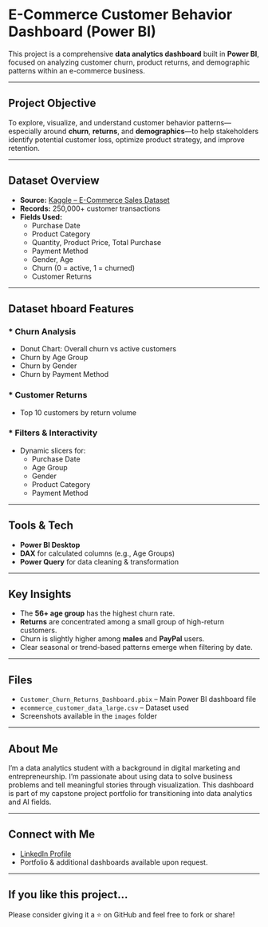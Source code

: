 # E-Commerce Customer Behavior Dashboard (Power BI)

This project is a comprehensive **data analytics dashboard** built in **Power BI**, focused on analyzing customer churn, product returns, and demographic patterns within an e-commerce business.

---

## Project Objective

To explore, visualize, and understand customer behavior patterns—especially around **churn**, **returns**, and **demographics**—to help stakeholders identify potential customer loss, optimize product strategy, and improve retention.

---

## Dataset Overview

- **Source:** [Kaggle – E-Commerce Sales Dataset](https://www.kaggle.com/)
- **Records:** 250,000+ customer transactions  
- **Fields Used:**
  - Purchase Date
  - Product Category
  - Quantity, Product Price, Total Purchase
  - Payment Method
  - Gender, Age
  - Churn (0 = active, 1 = churned)
  - Customer Returns

---

## Dataset hboard Features

### * Churn Analysis
- Donut Chart: Overall churn vs active customers
- Churn by Age Group
- Churn by Gender
- Churn by Payment Method

### * Customer Returns
- Top 10 customers by return volume

### * Filters & Interactivity
- Dynamic slicers for:
  - Purchase Date
  - Age Group
  - Gender
  - Product Category
  - Payment Method

---

##  Tools & Tech

- **Power BI Desktop**
- **DAX** for calculated columns (e.g., Age Groups)
- **Power Query** for data cleaning & transformation

---

##  Key Insights

- The **56+ age group** has the highest churn rate.
- **Returns** are concentrated among a small group of high-return customers.
- Churn is slightly higher among **males** and **PayPal** users.
- Clear seasonal or trend-based patterns emerge when filtering by date.

---

##  Files

- `Customer_Churn_Returns_Dashboard.pbix` – Main Power BI dashboard file
- `ecommerce_customer_data_large.csv` – Dataset used
- Screenshots available in the `images` folder

---

##  About Me

I’m a data analytics student with a background in digital marketing and entrepreneurship. I’m passionate about using data to solve business problems and tell meaningful stories through visualization. This dashboard is part of my capstone project portfolio for transitioning into data analytics and AI fields.

---

##  Connect with Me

- [LinkedIn Profile](https://www.linkedin.com/in/jing-you84/)
- Portfolio & additional dashboards available upon request.

---

##  If you like this project...

Please consider giving it a ⭐️ on GitHub and feel free to fork or share!

